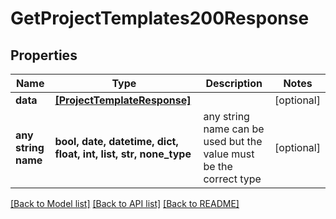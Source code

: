# GetProjectTemplates200Response


## Properties
Name | Type | Description | Notes
------------ | ------------- | ------------- | -------------
**data** | [**[ProjectTemplateResponse]**](ProjectTemplateResponse.md) |  | [optional] 
**any string name** | **bool, date, datetime, dict, float, int, list, str, none_type** | any string name can be used but the value must be the correct type | [optional]

[[Back to Model list]](../README.md#documentation-for-models) [[Back to API list]](../README.md#documentation-for-api-endpoints) [[Back to README]](../README.md)


